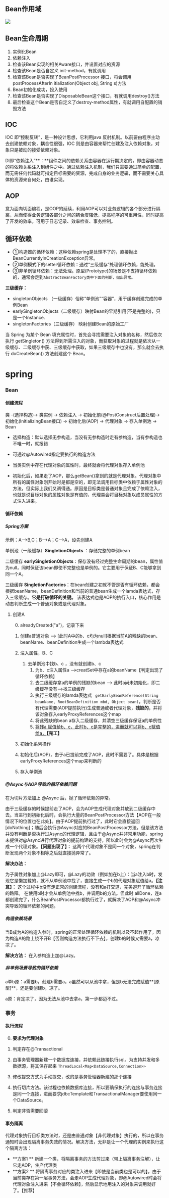 ## Bean作用域

![](https://lizhuo-file.oss-cn-hangzhou.aliyuncs.com/img/Snipaste_2022-06-13_22-18-44.png)

##  Bean生命周期

1. 实例化Bean
2. 依赖注入
3. 检查该Bean实现的相关Aware接口，并设置对应的资源
4. 检查该Bean是否自定义 init-method，有就调用
5. 检查该Bean是否实现了BeanPostProcessor 接口，将会调用postProcessAfterIn
   itialization(Object obj, String s)方法
6. Bean初始化成功，投入使用
7. 检查该Bean是否实现了DisposableBean这个接口，有就调用destroy()方法
8. 最后检查这个Bean是否自定义了destroy-method属性，有就调用自配置的销毁方法

## IOC

IOC 即“控制反转”，是一种设计思想，它利用java 反射机制。以前要由程序主动去创建依赖对象，耦合性很强，IOC 则是由容器来帮忙创建及注入依赖对象，对象只是被动的接受依赖对象。

DI即“依赖注入”**：**组件之间的依赖关系由容器在运行期决定的，即由容器动态的将依赖关系注入到组件之中。通过依赖注入机制，我们只需要通过简单的配置，而无需任何代码就可指定目标需要的资源，完成自身的业务逻辑，而不需要关心具体的资源来自何处，由谁实现。

## AOP

意为面向切面编程，是OOP的延续，利用AOP可以对业务逻辑的各个部分进行隔离，从而使得业务逻辑各部分之间的耦合度降低，提高程序的可重用性，同时提高了开发的效率。可用于日志记录、效率检查、事务控制。

## 循环依赖

- ①构造器的循环依赖：这种依赖spring是处理不了的，直接抛出BeanCurrentlylnCreationException异常。
- ②单例模式下的setter循环依赖：通过“三级缓存”处理循环依赖，能处理。
- ③非单例循环依赖：无法处理。原型(Prototype)的场景是不支持循环依赖的，通常会走到`AbstractBeanFactory类中下面的判断，抛出异常。`

**三级缓存：**

+ singletonObjects （一级缓存）俗称“单例池”“容器”，用于缓存创建完成的单例Bean
+ earlySingletonObjects（二级缓存）映射Bean的早期引用(不是完整的)，只是一个Instance.
+ singletonFactories（三级缓存） 映射创建Bean的原始工厂

当 Spring 为某个 Bean 填充属性时，首先会寻找需要注入对象的名称，然后依次执行 getSingleton() 方法得到所需注入的对象，而获取对象的过程就是依次从一级缓存、二级缓存中获、三级缓存中获取，如果三级缓存中也没有，那么就会去执行 doCreateBean() 方法创建这个 Bean。


# spring

### Bean

#### 创建流程

类  -(选择构造)-> 类实例 -> 依赖注入 -> 初始化前(@PostConstruct后置处理)->  初始化(InitializingBean接口) -> 初始化后(AOP) -> 代理对象 ->  存入单例池 -> Bean

+ 选择构造：默认选择无参构造，当没有无参构造时走有参构造，当有参构造也不唯一时，就报错
+ 可通过@Autowired指定要执行的构造方法

+ 当类实例中存在代理对象的属性时，最终就会将代理对象存入单例池
+ 初始化后，如果走了AOP，那么getBean()拿到的就是代理对象。代理对象中所有的属性对象刚开始时是都是空的，即无法调用目标类中依赖于属性对象的方法，但实际上我们又调得通。原因是目标类是普通对象且完成了依赖注入，也就是说目标对象的属性对象是有值的，代理类会将目标对象以成员属性的方式注入进来。

#### 循环依赖

##### Spring方案

示例：A-->B,C；B-->A；C-->A，设先创建A

单例池（一级缓存）**SingletionObjects** ：存储完整的单例bean

二级缓存 **earlySingletionObjects**：保存没有经过完整生命周期的bean，属性值为null，同时保证该bean即使不完整也是单例的。它主要用于保证B、C能够拿到同一个A。

三级缓存 **SingletionFactories**：在bean创建之初就不管是否有循环依赖，都会根据beanName，beanDefinition和当前的普通bean生成一个lamda表达式，存入三级缓存。**它是打破循环的关键。** 该表达式也是AOP的执行入口，核心作用是动态判断生成一个普通对象或是代理对象。

1. 创建A

    0. alreadyCreated("a")，记录下来

    1. 创建a普通对象 --> [此时A中的b、c均为null]根据当前A的残缺的bean、beanName、beanDefinition生成一个lambda表达式
    2. 注入属性，B、C
        1. 去单例池中找b、c ，没有就创建b、c
            1. 为b、c注入属性a  -->creatSet中存在a的beanName【判定出现了循环依赖】
            2. 去二级缓存拿a的单例的残缺的bean   --> 此时a尚未初始化，即二级缓存没有-->找三级缓存
            3. 执行三级缓存的lamda表达式 ` getEarlyBeanReference(String beanName, RootBeanDefinition mbd, Object bean)`，判断是否有代理需要(AOP提前执行)生成普通或者代理对象，**残缺的**，并将该对象存入earlyProxyReferences这个map
            4. 将此残缺的bean a存入二级缓存，并清空三级缓存保证a的单例性
            5. <u>将残a 赋值给b、c，此时b、c是完整的，进而就可以将b、c赋值给a，</u>**【完工】**
    3. 初始化系列操作
    4. 初始化后(AOP)，由于a已提前完成了AOP，此时不需要了。具体是根据earlyProxyReferences这个map来判断的
    5. 存入单例池

##### @Async与AOP导致的循环依赖问题

在为切片方法加上 @Async 后，抛了循环依赖的异常。

由于三级缓存的时候提前走了AOP，会为AOP生成代理对象并放到二级缓存中去。当进行到初始化后时，会执行大量的BeanPostProcessor方法【AOP在一般情况下的位置也在此处】。由于AOP提前执行过了，此时它会直接返回 [doNothing]；随后会执行@Async对应的BeanPostProcessor方法，但是该方法并没有判断是否执行过Async的代理逻辑，且由于@Async并非常用功能，spring未提供对@Async进行代理对象的提前构建的支持，所以此时会为@Async再次生成一个代理对象。**【问题出现了】：** 这两个代理对象不是同一个对象，spring在判断发现两个对象不相等之后就直接抛异常了。

**解决办法：**

为子属性对象加上@Lazy即可，@Lazy的功效（例如加在b上）：当a注入b时，发现它是懒加载的，就不从单例池中找了，直接生成一个b的代理对象赋值给a。**【注意】：** 这个过程中b没有走正常的创建流程，没有和a打交道，完美避开了循环依赖的路障。 在使用b时才会从单例池中找b，并调用b的方法。但此时 allDone，连a都创建完了，什么BeanPostProcessor都执行过了，就解决了AOP和@Async冲突导致的循环依赖的问题。

##### 构造依赖场景

当B成为A的构造入参时，spring的正常处理循环依赖的机制以及不起作用了，因为构造A的路上绕不开B【否则构造方法执行不下去】，创建b的时候又需要a，凉凉了。

**解决方法：** 在入参构造上加@Lazy。

##### 非单例场景导致的循环依赖

a单b原：a需要b，创建b需要a，a虽然可以从池中拿，但是b无法完成赋值**[原型]**，还是要创建b，凉了。

a原：肯定凉了，因为无法从池中去拿a，第一步都迈不过。

### 事务

#### 执行流程

0. **要求为代理对象**

1. 判定存在@Transactional
2. 由事务管理器新建一个数据库连接，并依赖此链接执行sql。为支持并发和多数据源，将其保存起来 `ThreadLocal<Map<DataSource,Connection>>`
3. 修改提交方式为手动提交，改的是事务管理器新建的那个连接
4. 执行切片方法。该过程也依赖数据库连接，所以要确保执行的连接与事务连接是同一个连接，进而要求jdbcTemplate和TransactionalManager要使用同一个DataSource。
5. 判定非否需要回滚



#### 事务隔离

代理对象执行目标类方法时，还是由普通对象【非代理对象】执行的，所以在事务通知时会出现隔离事务失效的情况。解决方法，无非是让一个代理的实例来执行这个隔离方法：

+ **方案1 ** 新建一个类，将隔离事务的方法剪过来（带上隔离事务注解），让它走AOP，生产代理类
+ **方案2 ** 将隔离事务对应的类注入进来【即使是当前类也是可以的】，由于当前类存在第一层事务方法，会走AOP生成代理对象，即@Autowired时会将代理对象注入进来【不会循环依赖】，然后显示地用注入的对象来调用就好了。【推荐】


